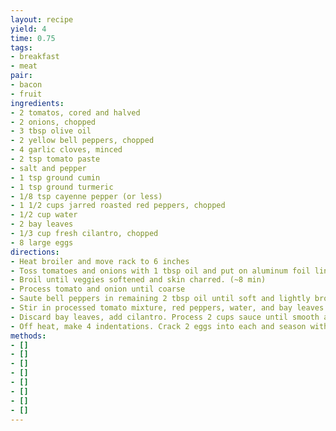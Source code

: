 ```yaml
---
layout: recipe
yield: 4
time: 0.75
tags:
- breakfast
- meat
pair:
- bacon
- fruit
ingredients:
- 2 tomatos, cored and halved
- 2 onions, chopped
- 3 tbsp olive oil
- 2 yellow bell peppers, chopped
- 4 garlic cloves, minced
- 2 tsp tomato paste
- salt and pepper
- 1 tsp ground cumin
- 1 tsp ground turmeric
- 1/8 tsp cayenne pepper (or less)
- 1 1/2 cups jarred roasted red peppers, chopped
- 1/2 cup water
- 2 bay leaves
- 1/3 cup fresh cilantro, chopped
- 8 large eggs
directions:
- Heat broiler and move rack to 6 inches
- Toss tomatoes and onions with 1 tbsp oil and put on aluminum foil lined backing sheet. (put tomato cut side down)
- Broil until veggies softened and skin charred. (~8 min)
- Process tomato and onion until coarse
- Saute bell peppers in remaining 2 tbsp oil until soft and lightly browned. Stir in garlic, tomato paste, and spices and cook until paste darkens. (~ 3 min)
- Stir in processed tomato mixture, red peppers, water, and bay leaves. Simmer and cook until sauce is thickened. (~ 10 min)
- Discard bay leaves, add cilantro. Process 2 cups sauce until smooth and return to skillet. Bring back to simmer
- Off heat, make 4 indentations. Crack 2 eggs into each and season with salt and pepper. Cover and cook over medium low heat until eggs are cooked to satisfaction
methods:
- []
- []
- []
- []
- []
- []
- []
- []
---
```

